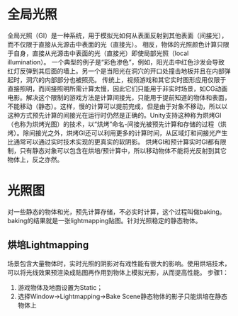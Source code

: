 # 全局光照
全局光照（GI）是一种系统，用于模拟光如何从表面反射到其他表面（间接光），而不仅限于直接从光源击中表面的光（直接光）。
相反，物体的光照颜色计算只限于自身，直接从光源击中表面的光（直接光）即使局部光照（local illumination）。
一个典型的例子是“彩色渗色”，例如，阳光击中红色沙发会导致红灯反弹到其后面的墙上。另一个是当阳光在洞穴的开口处撞击地板并且在内部弹起时，洞穴的内部部分也被照亮。
传统上，视频游戏和其它实时图形应用仅限于直接照明，而间接照明所需计算太慢，因此它们只能用于非实时场景，如CG动画电影。解决这个限制的游戏方法是计算间接光，只能用于提前知道的物体和表面，不能移动（静态）。这样，慢的计算可以提前完成，但是由于对象不移动，所以以这种方式预先计算的间接光在运行时仍然是正确的。Unity支持这种称为烘烤GI（也称为烘烤光图）的技术，以“烘烤”命名-间接光被预先计算和存储的过程（烘烤）。除间接光之外，烘烤GI还可以利用更多的计算时间，从区域灯和间接光产生比通常可以通过实时技术实现的更真实的软阴影。
烘烤GI和预计算实时GI都有限制，只有静态对象可以包含在烘培/预计算中，所以移动物体不能将光反射到其它物体上，反之亦然。
# 光照图
对一些静态的物体和光，预先计算存储，不必实时计算，这个过程叫做baking。baking的结果就是一张lightmapping贴图。针对光照稳定的静态物体。
## 烘培Lightmapping
场景包含大量物体时，实时光照的阴影对有戏性能有很大的影响。使用烘培技术，可以将光线效果预渲染成贴图再作用到物体上模拟光影，从而提高性能。
步骤1：
1. 游戏物体及地面设置为Static；
2. 选择Window->Lightmapping->Bake Scene静态物体的影子只能烘培在静态物体上